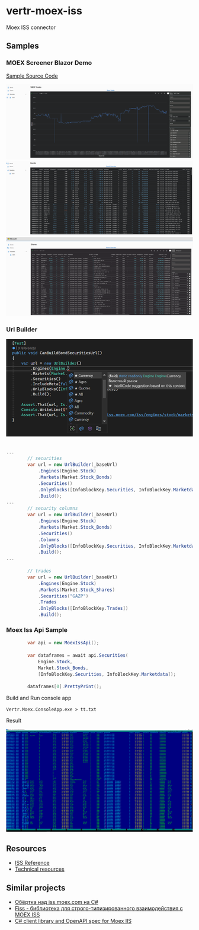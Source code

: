 # vertr-moex-iss

Moex ISS connector

## Samples

### MOEX Screener Blazor Demo

[Sample Source Code](https://github.com/afedyanin/vertr-moex-iss/tree/main/samples)

![sceener1](screener01.png)
![sceener1](screener02.png)
![sceener1](screener04.png)

### Url Builder

![sample](sample_url.png)

``` csharp

...
        // securities
        var url = new UrlBuilder(_baseUrl)
            .Engines(Engine.Stock)
            .Markets(Market.Stock_Bonds)
            .Securities()
            .OnlyBlocks([InfoBlockKey.Securities, InfoBlockKey.Marketdata])
            .Build();
...
        // security columns
        var url = new UrlBuilder(_baseUrl)
            .Engines(Engine.Stock)
            .Markets(Market.Stock_Bonds)
            .Securities()
            .Columns
            .OnlyBlocks([InfoBlockKey.Securities, InfoBlockKey.Marketdata])
            .Build();
...

        // trades
        var url = new UrlBuilder(_baseUrl)
            .Engines(Engine.Stock)
            .Markets(Market.Stock_Shares)
            .Securities("GAZP")
            .Trades
            .OnlyBlocks([InfoBlockKey.Trades])
            .Build();

```

### Moex Iss Api Sample

``` csharp
        var api = new MoexIssApi();

        var dataframes = await api.Securities(
            Engine.Stock,
            Market.Stock_Bonds,
            [InfoBlockKey.Securities, InfoBlockKey.Marketdata]);

        dataframes[0].PrettyPrint();
```

Build and Run console app

```
Vertr.Moex.ConsoleApp.exe > tt.txt

```

Result

![sample](sample.png)

## Resources

- [ISS Reference](https://iss.moex.com/iss/reference)
- [Technical resources](TECH.md)

## Similar projects

- [Обёртка над iss.moex.com на C#](https://github.com/ITGlobal/MoexIssAPI)
- [Fiss - библиотека для строго-типизированного взаимодействия с MOEX ISS](https://github.com/Kataane/Fiss)
- [C# client library and OpenAPI spec for Moex IIS](https://github.com/HavenDV/MoexIIS)
